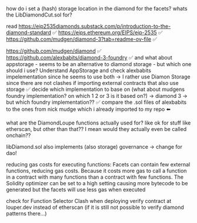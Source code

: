how do i set a (hash) storage location in the diamond for the facets?
whats the LibDiamondCut.sol for?

read
https://eip2535diamonds.substack.com/p/introduction-to-the-diamond-standard ✅
https://eips.ethereum.org/EIPS/eip-2535 ✅
https://github.com/mudgen/diamond-3?tab=readme-ov-file ✅


https://github.com/mudgen/diamond ✅
https://github.com/alexbabits/diamond-3-foundry ✅
and what about appstorage - seems to be an alternative to diamond storage - but which one should i use? Understand AppStorage and check alexbabits impelementation since he seems to use both -> I rather use Diamon Storage since there are not clashes if importing external contracts that also use storage ✅
decide which implementation to base on (what about mudgens foundry implementation? on which 1 2 or 3 is it based on?) -> diamond 3 -> but which foundry implementation?? ✅
compare the .sol files of alexbabits to the ones from nick mudge which i already imported to my repo ⬅️

what are the DiamondLoupe functions actually used for? like ok for stuff like etherscan, but other than that?? I mean would they actually even be called onchain?? 

libDiamond.sol also implements (also storage) governance -> change for dao!


reducing gas costs for executing functions:
Facets can contain few external functions, reducing gas costs. Because it costs more gas to call a function in a contract with many functions than a contract with few functions.
The Solidity optimizer can be set to a high setting causing more bytecode to be generated but the facets will use less gas when executed

check for Function Selector Clash when deploying
verify contract at louper.dev instead of etherscan (if it is still not possible to verify diamond patterns there...)